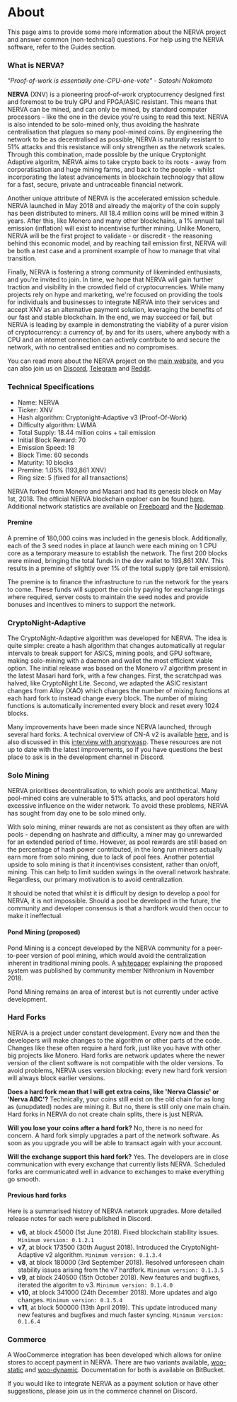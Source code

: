 # About
This page aims to provide some more information about the NERVA project and answer common (non-technical) questions. For help using the NERVA software, refer to the Guides section.

### What is NERVA?
*"Proof-of-work is essentially one-CPU-one-vote" - Satoshi Nakamoto*

**NERVA** (XNV) is a pioneering proof-of-work cryptocurrency designed first and foremost to be truly GPU and FPGA/ASIC resistant. This means that NERVA can be mined, and can only be mined, by standard computer processors - like the one in the device you're using to read this text. NERVA is also intended to be solo-mined only, thus avoiding the hashrate centralisation that plagues so many pool-mined coins. By engineering the network to be as decentralised as possible, NERVA is naturally resistant to 51% attacks and this resistance will only strengthen as the network scales. Through this combination, made possible by the unique Cryptonight Adaptive algoritm, NERVA aims to take crypto back to its roots - away from corporatisation and huge mining farms, and back to the people - whilst incorporating the latest advancements in blockchain technology that allow for a fast, secure, private and untraceable financial network.

Another unique attribute of NERVA is the accelerated emission schedule. NERVA launched in May 2018 and already the majority of the coin supply has been distributed to miners. All 18.4 million coins will be mined within 3 years. After this, like Monero and many other blockchains, a 1% annual tail emission (inflation) will exist to incentivise further mining. Unlike Monero, NERVA will be the first project to validate - or discredit - the reasoning behind this economic model, and by reaching tail emission first, NERVA will be both a test case and a prominent example of how to manage that vital transition.

Finally, NERVA is fostering a strong community of likeminded enthusiasts, and you're invited to join. In time, we hope that NERVA will gain further traction and visibility in the crowded field of cryptocurrencies. While many projects rely on hype and marketing, we're focused on providing the tools for individuals and businesses to integrate NERVA into their services and accept XNV as an alternative payment solution, leveraging the benefits of our fast and stable blockchain. In the end, we may succeed or fail, but NERVA is leading by example in demonstrating the viability of a purer vision of cryptocurrency: a currency of, by and for its users, where anybody with a CPU and an internet connection can actively contrbute to and secure the network, with no centralised entities and no compromises.

You can read more about the NERVA project on the [main website](https://getnerva.org), and you can also join us on [Discord](https://discord.gg/xBHxnGN), [Telegram](https://t.me/NervaXNV) and [Reddit](https://www.reddit.com/r/Nerva/).

### Technical Specifications
* Name: NERVA
* Ticker: XNV
* Hash algorithm: Cryptonight-Adaptive v3 (Proof-Of-Work)
* Difficulty algorithm: LWMA
* Total Supply: 18.44 million coins + tail emission
* Initial Block Reward: 70
* Emission Speed: 18
* Block Time: 60 seconds
* Maturity: 10 blocks
* Premine: 1.05% (193,861 XNV)
* Ring size: 5 (fixed for all transactions)

NERVA forked from Monero and Masari and had its genesis block on May 1st, 2018. The official NERVA blockchain exploer can be found [here](https://explorer.getnerva.org/). Additional network statistics are available on [Freeboard](https://freeboard.io/board/EV5-se) and the [Nodemap](https://nerva.syzygy.cc).

#### Premine
A premine of 180,000 coins was included in the genesis block. Additionally, each of the 3 seed nodes in place at launch were each mining on 1 CPU core as a temporary measure to establish the network. The first 200 blocks were mined, bringing the total 
funds in the dev wallet to 193,861 XNV. This results in a premine of slightly over 1% of the total supply (pre tail emission).

The premine is to finance the infrastructure to run the network for the years to come. These funds will support the coin by paying for exchange listings where required, server costs to maintain the seed nodes and provide bonuses and incentives to miners to support the network.

### CryptoNight-Adaptive
The CryptoNight-Adaptive algorithm was developed for NERVA. The idea is quite simple: create a hash algorithm that changes automatically at regular intervals to break support for ASICS, mining pools, and GPU software, making solo-mining with a daemon and wallet the most efficient viable option. The initial release was based on the Monero v7 algorithm present in the latest Masari hard fork, with a few changes. First, the scratchpad was halved, like CryptoNight Lite. Second, we adapted the ASIC resistant changes from Alloy (XAO) which changes the number of mixing functions at each hard fork to instead change every block. The number of mixing functions is automatically incremented every block and reset every 1024 blocks.

Many improvements have been made since NERVA launched, through several hard forks. A technical overview of CN-A v2 is available [here](https://bitbucket.org/snippets/nerva-project/keG5G8/the-cn-adaptive-v2-algorithm), and is also discussed in this [interview with angrywasp](https://blog.turtlecoin.lol/archives/cn-adaptive-nerva-and-the-quest-for-fair-mining/). These resources are not up to date with the latest improvements, so if you have questions the best place to ask is in the development channel in Discord.

### Solo Mining
NERVA prioritises decentralisation, to which pools are antithetical. Many pool-mined coins are vulnerable to 51% attacks, and pool operators hold excessive influence on the wider network. To avoid these problems, NERVA has sought from day one to be solo mined only.

With solo mining, miner rewards are not as consistent as they often are with pools - depending on hashrate and difficulty, a miner may go unrewarded for an extended period of time. However, as pool rewards are still based on the percentage of hash power contributed, in the long run miners actually earn more from solo mining, due to lack of pool fees. Another potential upside to solo mining is that it incentivises consistent, rather than on/off, mining. This can help to limit sudden swings in the overall network hashrate. Regardless, our primary motivation is to avoid centralization.

It should be noted that whilst it is difficult by design to develop a pool for NERVA, it is not impossible. Should a pool be developed in the future, the community and developer consensus is that a hardfork would then occur to make it ineffectual.

#### Pond Mining (proposed)
Pond Mining is a concept developed by the NERVA community for a peer-to-peer version of pool mining, which would avoid the centralization inherent in traditional mining pools. A [whitepaper](https://github.com/nithronium/pondmining/blob/master/pondmining.pdf) explaining the proposed system was published by community member Nithronium in November 2018.

Pond Mining remains an area of interest but is not currently under active development.

### Hard Forks
NERVA is a project under constant development. Every now and then the developers will make changes to the algorithm or other parts of the code. Changes like these often require a hard fork, just like you have with other big projects like Monero. Hard forks are network updates where the newer version of the client software is not compatible with the older versions. To avoid problems, NERVA uses version blocking: every new hard fork version will always block earlier versions.

**Does a hard fork mean that I will get extra coins, like 'Nerva Classic' or 'Nerva ABC'?** Technically, your coins still exist on the old chain for as long as (unupdated) nodes are mining it. But no, there is still only one main chain. Hard forks in NERVA do not create chain splits, there is just NERVA.

**Will you lose your coins after a hard fork?** No, there is no need for concern. A hard fork simply upgrades a part of the network software. As soon as you upgrade you will be able to transact again with your account.
  
**Will the exchange support this hard fork?** Yes. The developers are in close communication with every exchange that currently lists NERVA. Scheduled forks are communicated well in advance to exchanges to make everything go smooth.

#### Previous hard forks
Here is a summarised history of NERVA network upgrades. More detailed release notes for each were published in Discord.

- **v6**, at block 45000 (1st June 2018). Fixed blockchain stability issues. `Minimum version: 0.1.2.1`
- **v7**, at block 173500 (30th August 2018). Introduced the CryptoNight-Adaptive v2 algorithm. `Minimum version: 0.1.3.4`
- **v8**, at block 180000 (3rd September 2018). Resolved unforeseen chain stability issues arising from the v7 hardfork. `Minimum version: 0.1.3.5`
- **v9**, at block 240500 (15th October 2018). New features and bugfixes, iterated the algoritm to v3. `Minimum version: 0.1.4.0`
- **v10**, at block 341000 (24th December 2018). More updates and algo changes. `Minimum version: 0.1.5.4`
- **v11**, at block 500000 (13th April 2019). This update introduced many new features and bugfixes and much faster syncing. `Minimum version: 0.1.6.4`

### Commerce
A WooCommerce integration has been developed which allows for online stores to accept payment in NERVA. There are two variants available, [woo-static](https://bitbucket.org/nerva-project/woo-static/) and [woo-dynamic](https://bitbucket.org/nerva-project/woo-dynamic). Documentation for both is available on BitBucket.

If you would like to integrate NERVA as a payment solution or have other suggestions, please join us in the commerce channel on Discord.
